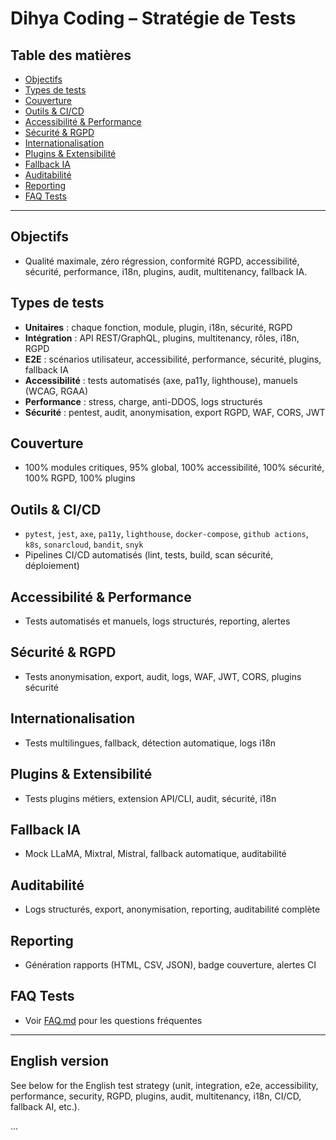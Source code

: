 # Dihya Coding – Stratégie de Tests

## Table des matières
- [Objectifs](#objectifs)
- [Types de tests](#types-de-tests)
- [Couverture](#couverture)
- [Outils & CI/CD](#outils--cicd)
- [Accessibilité & Performance](#accessibilité--performance)
- [Sécurité & RGPD](#sécurité--rgpd)
- [Internationalisation](#internationalisation)
- [Plugins & Extensibilité](#plugins--extensibilité)
- [Fallback IA](#fallback-ia)
- [Auditabilité](#auditabilité)
- [Reporting](#reporting)
- [FAQ Tests](#faq-tests)

---

## Objectifs
- Qualité maximale, zéro régression, conformité RGPD, accessibilité, sécurité, performance, i18n, plugins, audit, multitenancy, fallback IA.

## Types de tests
- **Unitaires** : chaque fonction, module, plugin, i18n, sécurité, RGPD
- **Intégration** : API REST/GraphQL, plugins, multitenancy, rôles, i18n, RGPD
- **E2E** : scénarios utilisateur, accessibilité, performance, sécurité, plugins, fallback IA
- **Accessibilité** : tests automatisés (axe, pa11y, lighthouse), manuels (WCAG, RGAA)
- **Performance** : stress, charge, anti-DDOS, logs structurés
- **Sécurité** : pentest, audit, anonymisation, export RGPD, WAF, CORS, JWT

## Couverture
- 100% modules critiques, 95% global, 100% accessibilité, 100% sécurité, 100% RGPD, 100% plugins

## Outils & CI/CD
- `pytest`, `jest`, `axe`, `pa11y`, `lighthouse`, `docker-compose`, `github actions`, `k8s`, `sonarcloud`, `bandit`, `snyk`
- Pipelines CI/CD automatisés (lint, tests, build, scan sécurité, déploiement)

## Accessibilité & Performance
- Tests automatisés et manuels, logs structurés, reporting, alertes

## Sécurité & RGPD
- Tests anonymisation, export, audit, logs, WAF, JWT, CORS, plugins sécurité

## Internationalisation
- Tests multilingues, fallback, détection automatique, logs i18n

## Plugins & Extensibilité
- Tests plugins métiers, extension API/CLI, audit, sécurité, i18n

## Fallback IA
- Mock LLaMA, Mixtral, Mistral, fallback automatique, auditabilité

## Auditabilité
- Logs structurés, export, anonymisation, reporting, auditabilité complète

## Reporting
- Génération rapports (HTML, CSV, JSON), badge couverture, alertes CI

## FAQ Tests
- Voir [FAQ.md](FAQ.md) pour les questions fréquentes

---

## English version
See below for the English test strategy (unit, integration, e2e, accessibility, performance, security, RGPD, plugins, audit, multitenancy, i18n, CI/CD, fallback AI, etc.).

...
